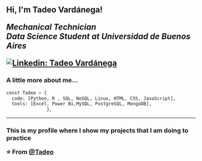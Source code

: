 
<h2> Hi, I'm Tadeo Vardánega! 
<p><em>Mechanical Technician</a></br>Data Science Student at Universidad de Buenos Aires</a>
</em></p>

[![Linkedin: Tadeo Vardánega](https://img.shields.io/badge/-Tadeo%20Vard%C3%A1nega-blue?style=flat-square&logo=Linkedin&logoColor=white&link=https://www.linkedin.com/in/tadeo-vard%C3%A1nega/)](https://www.linkedin.com/in/tadeo-vardánega/)

### A little more about me...  

```Python
const Tadeo = {
  code: [Python, R , SQL, NoSQL, Linux, HTML, CSS, JavaScript],
  tools: [Excel, Power Bi,MySQL, PostgreSQL, MongoDB],
               },
``` 


---

<h3>This is my profile where I show my projects that I am doing to practice

  
⭐️ From [@Tadeo](https://github.com/tadeo-vardanega-02)


<!--
**tadeo-vardanega-02/tadeo-vardanega-02** is a ✨ _special_ ✨ repository because its `README.md` (this file) appears on your GitHub profile.

Here are some ideas to get you started:

- 🔭 I’m currently working on ...
- 🌱 I’m currently learning ...
- 👯 I’m looking to collaborate on ...
- 🤔 I’m looking for help with ...
- 💬 Ask me about ...
- 📫 How to reach me: ...
- 😄 Pronouns: ...
- ⚡ Fun fact: ...
-->
